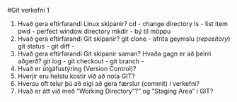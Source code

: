#Git verkefni 1

1. Hvað gera eftirfarandi Linux skipanir?
    cd - change directory
    ls - list item
    pwd - perfect window directory
    mkdir - bý til möppu
2. Hvað gera eftirfarandi Git skipanir?
    git clone - afrita geymslu (_repository_)
    git status - 
    git diff - 
3. Hvað gera eftirfarandi Git skipanir saman? Hvaða gagn er að þeirri aðgerð?
    git log -
    git checkout -
    git branch -
4. Hvað er útgáfustýring (Version Control)?
5. Hverjir eru helstu kostir við að nota GIT?
6. Hversu oft telur þú að eigi að gera færslur (commit) í verkefni?
7. Hvað er átt við með “Working Directory”?” og “Staging Area” í GIT?